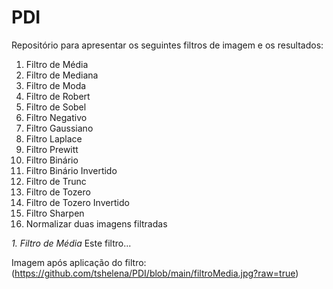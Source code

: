 # PDI

Repositório para apresentar os seguintes filtros de imagem e os resultados:
1.	Filtro de Média
2.	Filtro de Mediana
3.	Filtro de Moda
4.	Filtro de Robert 
5.	Filtro de Sobel
6.	Filtro Negativo
7.	Filtro Gaussiano
8.	Filtro Laplace
9.	Filtro Prewitt
10.	Filtro Binário
11.	Filtro Binário Invertido
12.	Filtro de Trunc
13.	Filtro de Tozero
14.	Filtro de Tozero Invertido
15.	Filtro Sharpen
16.	Normalizar duas imagens filtradas


*1. Filtro de Média*
Este filtro...

Imagem após aplicação do filtro:
(https://github.com/tshelena/PDI/blob/main/filtroMedia.jpg?raw=true)
